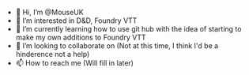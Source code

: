 - 👋 Hi, I’m @MouseUK
- 👀 I’m interested in D&D, Foundry VTT
- 🌱 I’m currently learning how to use git hub with the idea of starting to make my own additions to Foundry VTT
- 💞️ I’m looking to collaborate on (Not at this time, I think I'd be a hinderence not a help)
- 📫 How to reach me (Will fill in later)

<!---
MouseUK/MouseUK is a ✨ special ✨ repository because its `README.md` (this file) appears on your GitHub profile.
You can click the Preview link to take a look at your changes.
--->
